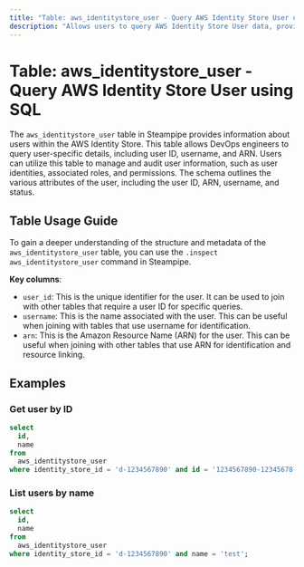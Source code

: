 ```yaml
---
title: "Table: aws_identitystore_user - Query AWS Identity Store User using SQL"
description: "Allows users to query AWS Identity Store User data, providing details such as user ID, username, and ARN. This table is essential for managing and auditing user information within the AWS Identity Store."
---
```


# Table: aws_identitystore_user - Query AWS Identity Store User using SQL

The `aws_identitystore_user` table in Steampipe provides information about users within the AWS Identity Store. This table allows DevOps engineers to query user-specific details, including user ID, username, and ARN. Users can utilize this table to manage and audit user information, such as user identities, associated roles, and permissions. The schema outlines the various attributes of the user, including the user ID, ARN, username, and status.

## Table Usage Guide

To gain a deeper understanding of the structure and metadata of the `aws_identitystore_user` table, you can use the `.inspect aws_identitystore_user` command in Steampipe.

**Key columns**:

- `user_id`: This is the unique identifier for the user. It can be used to join with other tables that require a user ID for specific queries.
- `username`: This is the name associated with the user. This can be useful when joining with tables that use username for identification.
- `arn`: This is the Amazon Resource Name (ARN) for the user. This can be useful when joining with other tables that use ARN for identification and resource linking.

## Examples

### Get user by ID

```sql
select
  id,
  name
from
  aws_identitystore_user
where identity_store_id = 'd-1234567890' and id = '1234567890-12345678-abcd-abcd-abcd-1234567890ab';
```

### List users by name

```sql
select
  id,
  name
from
  aws_identitystore_user
where identity_store_id = 'd-1234567890' and name = 'test';
```
